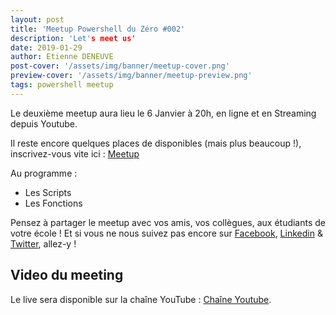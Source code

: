 ```yaml
---
layout: post
title: 'Meetup Powershell du Zéro #002'
description: 'Let's meet us'
date: 2019-01-29
author: Etienne DENEUVE
post-cover: '/assets/img/banner/meetup-cover.png'
preview-cover: '/assets/img/banner/meetup-preview.png'
tags: powershell meetup
---
```

Le deuxième meetup aura lieu le 6 Janvier à 20h, en ligne et en Streaming depuis Youtube.

Il reste encore quelques places de disponibles (mais plus beaucoup !), inscrivez-vous vite ici : [Meetup](https://www.meetup.com/fr-FR/Powershell-du-Zero/events/258067278/)

Au programme :

- Les Scripts
- Les Fonctions

Pensez à partager le meetup avec vos amis, vos collègues, aux étudiants de votre école !
Et si vous ne nous suivez pas encore sur [Facebook](https://www.facebook.com/Powershell-Du-Zero-393139121263087/), [Linkedin](https://linkedin.com/company/powershell-du-zero) & [Twitter](https://twitter.com/PowershellZ), allez-y !

## Video du meeting

Le live sera disponible sur la chaîne YouTube : [Chaîne Youtube](https://www.youtube.com/channel/UCdj-wRUwka5oloALBYjJp7g).
